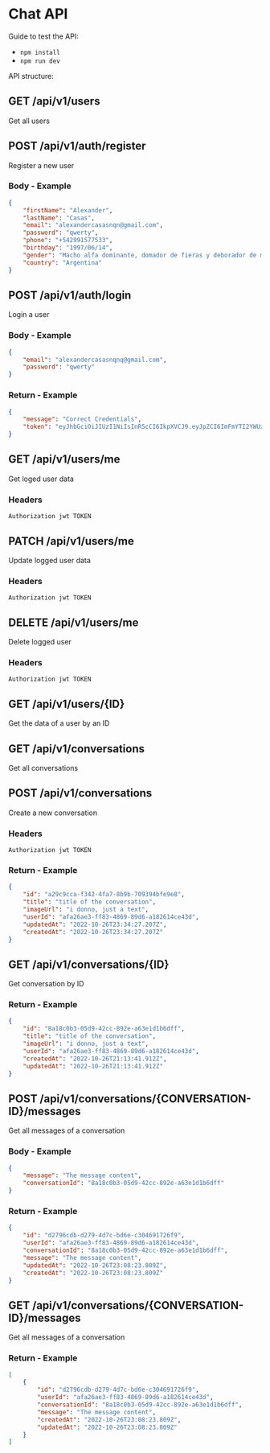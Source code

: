 # Chat API

Guide to test the API:

* `npm install`
* `npm run dev`

API structure:

## GET /api/v1/users

Get all users

## POST /api/v1/auth/register

Register a new user

### Body - Example

```json
{
    "firstName": "Alexander",
    "lastName": "Casas",
    "email": "alexandercasasnqn@gmail.com",
    "password": "qwerty",
    "phone": "+542991577533",
    "birthday": "1997/06/14",
    "gender": "Macho alfa dominante, domador de fieras y deborador de mundos",
    "country": "Argentina"
}
```

## POST /api/v1/auth/login

Login a user

### Body - Example

```json
{
    "email": "alexandercasasnqnq@gmail.com",
    "password": "qwerty"
}
```

### Return - Example

```json
{
    "message": "Correct Credentials",
    "token": "eyJhbGciOiJIUzI1NiIsInR5cCI6IkpXVCJ9.eyJpZCI6ImFmYTI2YWUzLWZmODMtNDg2OS04OWQ2LWExODI2MTRjZTQzZCIsImVtYWlsIjoiYWxleGFuZGVyY2FzYXNucW5xQGdtYWlsLmNvbSIsInJvbGUiOiJ1c2VyIiwiaWF0IjoxNjY2ODI1NjA5fQ.V6JmG9cQcPJS1Vpl2EZzBvfxsnKpXm-NTwHK1miES4s"
}
```

## GET /api/v1/users/me

Get loged user data

### Headers

```
Authorization jwt TOKEN
```

## PATCH /api/v1/users/me

Update logged user data

### Headers

```
Authorization jwt TOKEN
```

## DELETE /api/v1/users/me

Delete logged user

### Headers

```
Authorization jwt TOKEN
```

## GET /api/v1/users/{ID}

Get the data of a user by an ID


## GET /api/v1/conversations

Get all conversations

## POST /api/v1/conversations

Create a new conversation

### Headers

```
Authorization jwt TOKEN
```

### Return - Example

```json
{
    "id": "a29c9cca-f342-4fa7-8b9b-709394bfe9e8",
    "title": "title of the conversation",
    "imageUrl": "i donno, just a text",
    "userId": "afa26ae3-ff83-4869-89d6-a182614ce43d",
    "updatedAt": "2022-10-26T23:34:27.207Z",
    "createdAt": "2022-10-26T23:34:27.207Z"
}
```

## GET /api/v1/conversations/{ID}

Get conversation by ID

### Return - Example

```json
{
    "id": "8a18c0b3-05d9-42cc-892e-a63e1d1b6dff",
    "title": "title of the conversation",
    "imageUrl": "i donno, just a text",
    "userId": "afa26ae3-ff83-4869-89d6-a182614ce43d",
    "createdAt": "2022-10-26T21:13:41.912Z",
    "updatedAt": "2022-10-26T21:13:41.912Z"
}
```

## POST /api/v1/conversations/{CONVERSATION-ID}/messages

Get all messages of a conversation

### Body - Example

```json
{
    "message": "The message content",
    "conversationId": "8a18c0b3-05d9-42cc-892e-a63e1d1b6dff"
}
```

### Return - Example

```json
{
    "id": "d2796cdb-d279-4d7c-bd6e-c304691726f9",
    "userId": "afa26ae3-ff83-4869-89d6-a182614ce43d",
    "conversationId": "8a18c0b3-05d9-42cc-892e-a63e1d1b6dff",
    "message": "The message content",
    "updatedAt": "2022-10-26T23:08:23.809Z",
    "createdAt": "2022-10-26T23:08:23.809Z"
}
```

## GET /api/v1/conversations/{CONVERSATION-ID}/messages

Get all messages of a conversation

### Return - Example

```json
[
    {
        "id": "d2796cdb-d279-4d7c-bd6e-c304691726f9",
        "userId": "afa26ae3-ff83-4869-89d6-a182614ce43d",
        "conversationId": "8a18c0b3-05d9-42cc-892e-a63e1d1b6dff",
        "message": "The message content",
        "createdAt": "2022-10-26T23:08:23.809Z",
        "updatedAt": "2022-10-26T23:08:23.809Z"
    }
]
```

